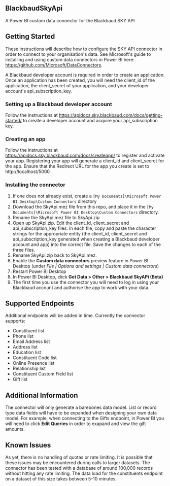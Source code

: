 ## BlackbaudSkyApi
A Power BI custom data connector for the Blackbaud SKY API

## Getting Started
These instructions will describe how to configure the SKY API connector in order to connect to your organisation's data. See Microsoft's guide to installing and using custom data connectors in Power BI here: https://github.com/Microsoft/DataConnectors.

A Blackbaud developer account is required in order to create an application. Once an application has been created, you will need the client_id of the application, the client_secret of your application, and your developer account's api_subscription_key.

### Setting up a Blackbaud developer account
Follow the instructions at https://apidocs.sky.blackbaud.com/docs/getting-started/ to create a developer account and acquire your api_subscription key.

### Creating an app
Follow the instructions at https://apidocs.sky.blackbaud.com/docs/createapp/ to register and activate your app. Registering your app will generate a client_id and client_secret for the app. Ensure that the Redirect URL for the app you create is set to http://localhost/5000

### Installing the connector
1. If one does not already exist, create a `[My Documents]\Microsoft Power BI Desktop\Custom Connectors` directory
2. Download the SkyApi.mez file from this repo, and place it in the `[My Documents]\Microsoft Power BI Desktop\Custom Connectors` directory.
3. Rename the SkyApi.mez file to SkyApi.zip
4. Open up SkyApi.zip. Edit the client_id, client_secret and api_subscription_key files. In each file, copy and paste the character strings for the appropriate entity (the client_id, client_secret and api_subscription_key generated when creating a Blackbaud developer account and app) into the correct file. Save the changes to each of the three files.
5. Rename SkyApi.zip back to SkyApi.mez.
4. Enable the **Custom data connectors** preview feature in Power BI Desktop (under *File | Options and settings | Custom data connectors*)
8. Restart Power BI Desktop
9. In Power BI Desktop, click **Get Data > Other > Blackbaud SkyAPi (Beta)**
10. The first time you use the connector you will need to log in using your Blackbaud account and authorise the app to work with your data.

## Supported Endpoints
Additional endpoints will be added in time. Currently the connector supports:
* Constituent list
* Phone list
* Email Address list
* Address list
* Education list
* Constituent Code list
* Online Presence list
* Relationship list
* Constituent Custom Field list
* Gift list

## Additional Information
The connector will only generate a barebones data model. List or record type data fields will have to be expanded when designing your own data model. For example, when connecting to the Gifts endpoint, in Power BI you will need to click **Edit Queries** in order to exapand and view the gift amounts.

## Known Issues
As yet, there is no handling of quotas or rate limiting. It is possible that these issues may be encountered during calls to larger datasets. The connector has been tested with a database of around 100,000 records without hitting any rate limiting. The data load for the constituents endpoint on a dataset of this size takes between 5-10 minutes.
